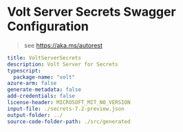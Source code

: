 # Volt Server Secrets Swagger Configuration

> see https://aka.ms/autorest

``` yaml
title: VoltServerSecrets
description: Volt Server for Secrets
typescript:
  package-name: "volt"
azure-arm: false
generate-metadata: false
add-credentials: false
license-header: MICROSOFT_MIT_NO_VERSION
input-file: ./secrets-7.2-preview.json
output-folder: ../
source-code-folder-path: ./src/generated
```